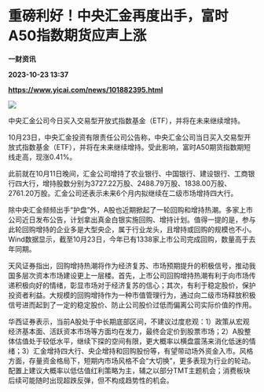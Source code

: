 # 重磅利好！中央汇金再度出手，富时A50指数期货应声上涨
**一财资讯**

**2023-10-23 13:37**

**https://www.yicai.com/news/101882395.html**

![](https://imgcdn.yicai.com/uppics/slides/2023/10/e657f192f14d4ff1c13911173a1348ad.jpg)

中央汇金公司今日买入交易型开放式指数基金（ETF），并将在未来继续增持。

10月23日，中央汇金投资有限责任公司公告称，中央汇金公司当日买入交易型开放式指数基金（ETF），并将在未来继续增持。受此影响，富时A50期货指数期短线走高，现涨0.41%。  
  
此前就在10月11日晚间，汇金公司增持了农业银行、中国银行、建设银行、工商银行四大行，增持股数分别为3727.22万股、2488.79万股、1838.00万股、2761.20万股。汇金公司还表示未来6个月内拟继续在二级市场增持四大行。  
  
除中央汇金频频出手“护盘”外，A股也近期掀起了一轮回购和增持热潮。多家上市公司近日发布公告，计划拿出真金白银实施回购、增持计划。值得一提的是，参与此轮回购增持的企业多是大型央企，属于行业龙头，且增持或回购的规模也不小。Wind数据显示，截至10月23日，今年已有1338家上市公司完成回购，数量高于去年同期。  
  
天风证券指出，回购增持热潮将作为经济复苏、市场预期提升的积极信号，推动我国多层次资本市场建设更上一层楼。首先，上市公司回购增持热潮有利于向市场传递积极向好的情绪，彰显市场对于经济复苏的信心；其次，有利于稳定股价，保护投资者利益。大规模的回购增持作为一种市值管理行为，通过向二级市场释放积极信号进而起到了一定的稳定股价、防止公司股价过低而偏离公司实际价值的作用。  
  
华西证券表示，当前A股处于中长期底部区间，不建议过度悲观：1）政策从宏观经济基本面、活跃资本市场等方面均在发力，最终会定价到股票市场；2）A股整体估值处于较低水平，继续下探的空间有限，更大概率以横盘震荡来消化低迷的情绪；3）汇金增持四大行、央企增持和回购股份等，有望带动场外资金入市。风格方面，存量资金格局下，短期内市场风格不会“大切换”，更多表现为行业的轮动。配置上建议大概率以低估值红利策略为主，辅之以部分TMT主题机会；消费板块后续可能随时出现超跌反弹，但不构成趋势性的机会。